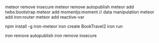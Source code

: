 
meteor remove insecure
meteor remove autopublish
meteor add twbs:bootstrap
meteor add momentjs:moment // data manipulation
meteor add iron:router
meteor add reactive-var

npm install -g iron-meteor
iron create BookTravel2
iron run

iron remove autopublish
iron remove insecure



